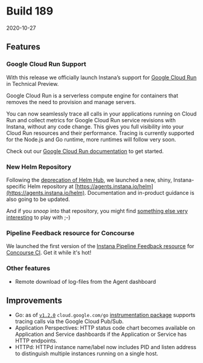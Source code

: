 # Build 189

2020-10-27

## Features

### Google Cloud Run Support

With this release we officially launch Instana’s support for [Google Cloud Run](https://cloud.google.com/run) in Technical Preview.

Google Cloud Run is a serverless compute engine for containers that removes the need to provision and manage servers.

You can now seamlessly trace all calls in your applications running on Cloud Run and collect metrics for Google Cloud Run service revisions with Instana, without any code change. This gives you full visibility into your Cloud Run resources and their performance.
Tracing is currently supported for the Node.js and Go runtime, more runtimes will follow very soon.

Check out our [Google Cloud Run documentation](https://www.instana.com/docs/ecosystem/google-cloud-run) to get started.

### New Helm Repository

Following the [deprecation of Helm Hub](https://github.com/helm/charts#deprecation-timeline), we launched a new, shiny, Instana-specific Helm repository at [https://agents.instana.io/helm](https://agents.instana.io/helm).
Documentation and in-product guidance is also going to be updated.

And if you _snoop_ into that repository, you might find [something else very interesting](https://github.com/instana/instana-autotrace-webhook) to play with ;-)

### Pipeline Feedback resource for Concourse

We launched the first version of the [Instana Pipeline Feedback resource](https://github.com/instana/pipeline-feedback-resource) for [Concourse CI](https://concourse-ci.org/).
Get it while it's hot!

### Other features

- Remote download of log-files from the Agent dashboard

## Improvements

- Go: as of [`v1.2.0`](https://github.com/instana/go-sensor/releases/tag/instrumentation%2Fcloud.google.com%2Fgo%2Fv1.2.0) `cloud.google.com/go` [instrumentation package](https://pkg.go.dev/github.com/instana/go-sensor/instrumentation/cloud.google.com/go/pubsub) supports tracing calls via the Google Cloud Pub/Sub.
- Application Perspectives: HTTP status code chart becomes available on Application and Service dashboards if the Application or Service has HTTP endpoints.
- HTTPd: HTTPd instance name/label now includes PID and listen address to distinguish multiple instances running on a single host.
